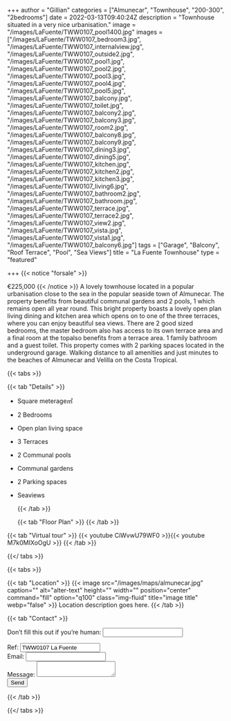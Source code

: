 +++
author = "Gillian"
categories = ["Almunecar", "Townhouse", "200-300", "2bedrooms"]
date = 2022-03-13T09:40:24Z
description = "Townhouse situated in a very nice urbanisation."
image = "/images/LaFuente/TWW0107_pool1400.jpg"
images = ["/images/LaFuente/TWW0107_bedroom3.jpg", "/images/LaFuente/TWW0107_internalview.jpg", "/images/LaFuente/TWW0107_outside2.jpg", "/images/LaFuente/TWW0107_pool1.jpg", "/images/LaFuente/TWW0107_pool2.jpg", "/images/LaFuente/TWW0107_pool3.jpg", "/images/LaFuente/TWW0107_pool4.jpg", "/images/LaFuente/TWW0107_pool5.jpg", "/images/LaFuente/TWW0107_balcony.jpg", "/images/LaFuente/TWW0107_toilet.jpg", "/images/LaFuente/TWW0107_balcony2.jpg", "/images/LaFuente/TWW0107_balcony3.jpg", "/images/LaFuente/TWW0107_room2.jpg", "/images/LaFuente/TWW0107_balcony8.jpg", "/images/LaFuente/TWW0107_balcony9.jpg", "/images/LaFuente/TWW0107_dining3.jpg", "/images/LaFuente/TWW0107_dining5.jpg", "/images/LaFuente/TWW0107_kitchen.jpg", "/images/LaFuente/TWW0107_kitchen2.jpg", "/images/LaFuente/TWW0107_kitchen3.jpg", "/images/LaFuente/TWW0107_living6.jpg", "/images/LaFuente/TWW0107_bathroom2.jpg", "/images/LaFuente/TWW0107_bathroom.jpg", "/images/LaFuente/TWW0107_terrace.jpg", "/images/LaFuente/TWW0107_terrace2.jpg", "/images/LaFuente/TWW0107_view2.jpg", "/images/LaFuente/TWW0107_vista.jpg", "/images/LaFuente/TWW0107_vista1.jpg", "/images/LaFuente/TWW0107_balcony6.jpg"]
tags = ["Garage", "Balcony", "Roof Terrace", "Pool", "Sea Views"]
title = "La Fuente Townhouse"
type = "featured"

+++
{{< notice "forsale" >}}

€225,000 {{< /notice >}} A lovely townhouse located in a popular urbanisation close to the sea in the popular seaside town of Almunecar. The property benefits from beautiful communal gardens and 2 pools, 1 which remains open all year round. This bright property boasts a lovely open plan living dining and kitchen area which opens on to one of the three terraces, where you can enjoy beautiful sea views. There are 2 good sized bedrooms, the master bedroom also has access to its own terrace area and a final room at the topalso benefits from a terrace area. 1 family bathroom and a guest toilet. This property comes with 2 parking spaces located in the underground garage. Walking distance to all amenities and just minutes to the beaches of Almunecar and Velilla on the Costa Tropical.

{{< tabs >}}

{{< tab "Details" >}}

* Square meterage㎡
* 2 Bedrooms
* Open plan living space
* 3 Terraces
* 2 Communal pools
* Communal gardens
* 2 Parking spaces
* Seaviews

  {{< /tab >}}

  {{< tab "Floor Plan" >}} {{< /tab >}}

{{< tab "Virtual tour" >}} {{< youtube CiWvwU79WF0 >}}{{< youtube M7k0MIXoOgU >}} {{< /tab >}}

{{</ tabs >}}

{{< tabs >}}

{{< tab "Location" >}} {{< image src="/images/maps/almunecar.jpg" caption="" alt="alter-text" height="" width="" position="center" command="fill" option="q100" class="img-fluid" title="image title" webp="false" >}} Location description goes here. {{< /tab >}}

{{< tab "Contact" >}} <form name="propertyContact" method="POST" netlify-honeypot="bot-field" data-netlify="true"> <div class="form-group"> <p class="d-none"><label>Don’t fill this out if you’re human: <input name="bot-field" /></label></p> </div> <div class="form-group"> <label>Ref: <input name="property-ref" class="form-control" value="TWW0107 La Fuente" readonly/></label> </div> <div class="form-group"> <label>Email: <input type="text" class="form-control" name="email" /></label> </div> <div class="form-group"> <label>Message: </label> <textarea name="message" class="form-control"></textarea> </div> <button type="submit" class="btn btn-primary">Send</button> </form> {{< /tab >}}

{{</ tabs >}}